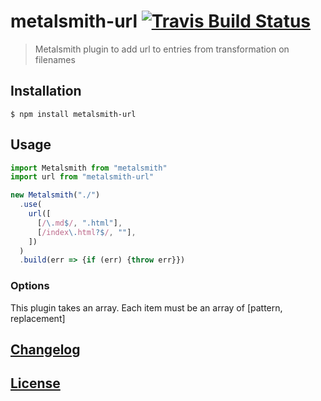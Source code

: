# metalsmith-url [![Travis Build Status](https://travis-ci.org/MoOx/metalsmith-url.svg)](https://travis-ci.org/MoOx/metalsmith-url)

> Metalsmith plugin to add url to entries from transformation on filenames

## Installation

```console
$ npm install metalsmith-url
```

## Usage

```js
import Metalsmith from "metalsmith"
import url from "metalsmith-url"

new Metalsmith("./")
  .use(
    url([
      [/\.md$/, ".html"],
      [/index\.html?$/, ""],
    ])
  )
  .build(err => {if (err) {throw err}})
```

### Options

This plugin takes an array.
Each item must be an array of [pattern, replacement]

## [Changelog](CHANGELOG.md)

## [License](LICENSE)
